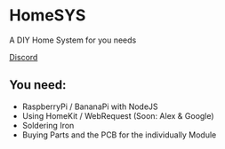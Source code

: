 # HomeSYS
  A DIY Home System for you needs
  
   [Discord](https://discord.gg/9GHYtuu)
 
## You need:

 - RaspberryPi / BananaPi with NodeJS
 - Using HomeKit / WebRequest (Soon: Alex & Google)
 - Soldering Iron
 - Buying Parts and the PCB for the individually Module

 
